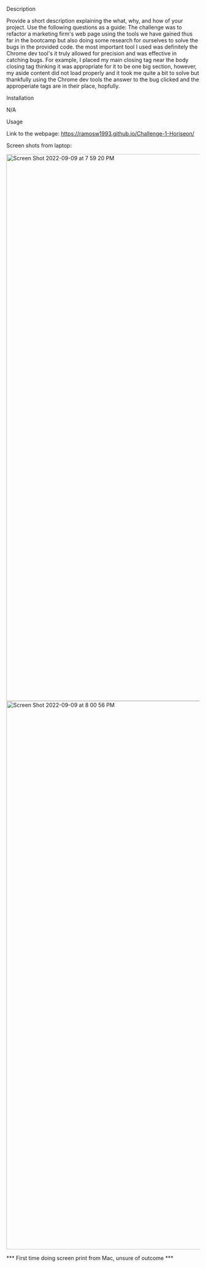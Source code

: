 Description

Provide a short description explaining the what, why, and how of your project. Use the following questions as a guide:
The challenge was to refactor a marketing firm's web page using the tools we have gained thus far in the bootcamp but also doing some research for ourselves to solve the bugs in the provided code. the most important tool I used was definitely the Chrome dev tool's it truly allowed for precision and was effective in catching bugs. For example, I placed my main closing tag near the body closing tag thinking it was appropriate for it to be one big section, however, my aside content did not load properly and it took me quite a bit to solve but thankfully using the Chrome dev tools the answer to the bug clicked and the approperiate tags are in their place, hopfully.

Installation

N/A

Usage

Link to the webpage: https://ramosw1993.github.io/Challenge-1-Horiseon/

Screen shots from laptop:

<img width="1425" alt="Screen Shot 2022-09-09 at 7 59 20 PM" src="https://user-images.githubusercontent.com/112333446/189460244-970ee561-2539-456f-bdcb-225acec86d1f.png">

<img width="1429" alt="Screen Shot 2022-09-09 at 8 00 56 PM" src="https://user-images.githubusercontent.com/112333446/189460303-e37c222b-4fae-42e8-94bd-2d893a206635.png">
 
*** First time doing screen print from Mac, unsure of outcome ***

